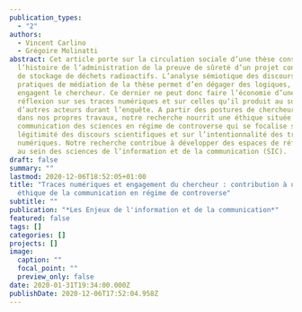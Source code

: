 ```yaml
---
publication_types:
  - "2"
authors:
  - Vincent Carlino
  - Grégoire Molinatti
abstract: Cet article porte sur la circulation sociale d’une thèse consacrée à
  l’histoire de l’administration de la preuve de sûreté d’un projet controversé
  de stockage de déchets radioactifs. L’analyse sémiotique des discours et des
  pratiques de médiation de la thèse permet d’en dégager des logiques, qui
  engagent le chercheur. Ce dernier ne peut donc faire l’économie d’une
  réflexion sur ses traces numériques et sur celles qu’il produit au sujet
  d’autres acteurs durant l’enquête. A partir des postures de chercheur adoptées
  dans nos propres travaux, notre recherche nourrit une éthique située de la
  communication des sciences en régime de controverse qui se focalise sur la
  légitimité des discours scientifiques et sur l’intentionnalité des traces
  numériques. Notre recherche contribue à développer des espaces de réflexivité
  au sein des sciences de l’information et de la communication (SIC).
draft: false
summary: ""
lastmod: 2020-12-06T18:52:05+01:00
title: "Traces numériques et engagement du chercheur : contribution à une
  éthique de la communication en régime de controverse"
subtitle: ""
publication: "*Les Enjeux de l'information et de la communication*"
featured: false
tags: []
categories: []
projects: []
image:
  caption: ""
  focal_point: ""
  preview_only: false
date: 2020-01-31T19:34:00.000Z
publishDate: 2020-12-06T17:52:04.958Z
---
```

